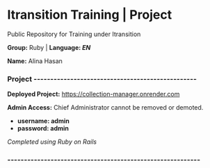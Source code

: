 # Itransition Training | Project
Public Repository for Training under Itransition 

 **Group:** Ruby | **Language: *EN***

 **Name:** Alina Hasan

### Project -------------------------------------------------

**Deployed Project:** https://collection-manager.onrender.com

**Admin Access:** Chief Administrator cannot be removed or demoted. 
    
* **username: admin**
* **password: admin**

*Completed using Ruby on Rails*

### ----------------------------------------------------------
